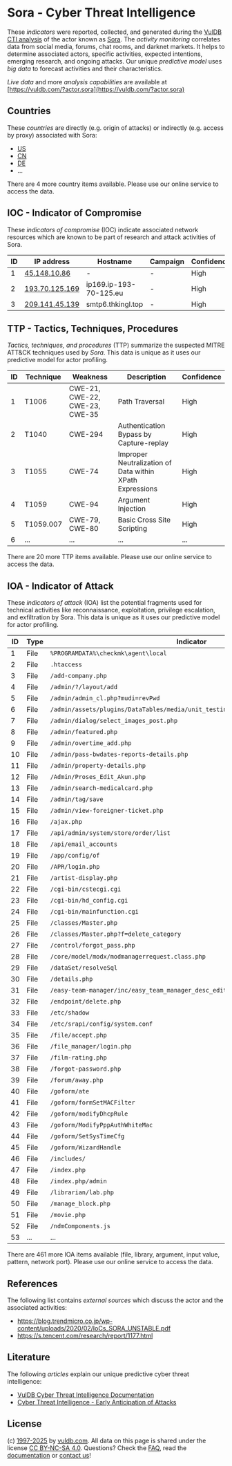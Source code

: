 # Sora - Cyber Threat Intelligence

These _indicators_ were reported, collected, and generated during the [VulDB CTI analysis](https://vuldb.com/?kb.cti) of the actor known as [Sora](https://vuldb.com/?actor.sora). The _activity monitoring_ correlates data from social media, forums, chat rooms, and darknet markets. It helps to determine associated actors, specific activities, expected intentions, emerging research, and ongoing attacks. Our unique _predictive model_ uses _big data_ to forecast activities and their characteristics.

_Live data_ and more _analysis capabilities_ are available at [https://vuldb.com/?actor.sora](https://vuldb.com/?actor.sora)

## Countries

These _countries_ are directly (e.g. origin of attacks) or indirectly (e.g. access by proxy) associated with Sora:

* [US](https://vuldb.com/?country.us)
* [CN](https://vuldb.com/?country.cn)
* [DE](https://vuldb.com/?country.de)
* ...

There are 4 more country items available. Please use our online service to access the data.

## IOC - Indicator of Compromise

These _indicators of compromise_ (IOC) indicate associated network resources which are known to be part of research and attack activities of Sora.

ID | IP address | Hostname | Campaign | Confidence
-- | ---------- | -------- | -------- | ----------
1 | [45.148.10.86](https://vuldb.com/?ip.45.148.10.86) | - | - | High
2 | [193.70.125.169](https://vuldb.com/?ip.193.70.125.169) | ip169.ip-193-70-125.eu | - | High
3 | [209.141.45.139](https://vuldb.com/?ip.209.141.45.139) | smtp6.thkingl.top | - | High

## TTP - Tactics, Techniques, Procedures

_Tactics, techniques, and procedures_ (TTP) summarize the suspected MITRE ATT&CK techniques used by _Sora_. This data is unique as it uses our predictive model for actor profiling.

ID | Technique | Weakness | Description | Confidence
-- | --------- | -------- | ----------- | ----------
1 | T1006 | CWE-21, CWE-22, CWE-23, CWE-35 | Path Traversal | High
2 | T1040 | CWE-294 | Authentication Bypass by Capture-replay | High
3 | T1055 | CWE-74 | Improper Neutralization of Data within XPath Expressions | High
4 | T1059 | CWE-94 | Argument Injection | High
5 | T1059.007 | CWE-79, CWE-80 | Basic Cross Site Scripting | High
6 | ... | ... | ... | ...

There are 20 more TTP items available. Please use our online service to access the data.

## IOA - Indicator of Attack

These _indicators of attack_ (IOA) list the potential fragments used for technical activities like reconnaissance, exploitation, privilege escalation, and exfiltration by Sora. This data is unique as it uses our predictive model for actor profiling.

ID | Type | Indicator | Confidence
-- | ---- | --------- | ----------
1 | File | `%PROGRAMDATA%\checkmk\agent\local` | High
2 | File | `.htaccess` | Medium
3 | File | `/add-company.php` | High
4 | File | `/admin/?/layout/add` | High
5 | File | `/admin/admin_cl.php?mudi=revPwd` | High
6 | File | `/admin/assets/plugins/DataTables/media/unit_testing/templates/deferred_table.php` | High
7 | File | `/admin/dialog/select_images_post.php` | High
8 | File | `/admin/featured.php` | High
9 | File | `/admin/overtime_add.php` | High
10 | File | `/admin/pass-bwdates-reports-details.php` | High
11 | File | `/admin/property-details.php` | High
12 | File | `/Admin/Proses_Edit_Akun.php` | High
13 | File | `/admin/search-medicalcard.php` | High
14 | File | `/admin/tag/save` | High
15 | File | `/admin/view-foreigner-ticket.php` | High
16 | File | `/ajax.php` | Medium
17 | File | `/api/admin/system/store/order/list` | High
18 | File | `/api/email_accounts` | High
19 | File | `/app/config/of` | High
20 | File | `/APR/login.php` | High
21 | File | `/artist-display.php` | High
22 | File | `/cgi-bin/cstecgi.cgi` | High
23 | File | `/cgi-bin/hd_config.cgi` | High
24 | File | `/cgi-bin/mainfunction.cgi` | High
25 | File | `/classes/Master.php` | High
26 | File | `/classes/Master.php?f=delete_category` | High
27 | File | `/control/forgot_pass.php` | High
28 | File | `/core/model/modx/modmanagerrequest.class.php` | High
29 | File | `/dataSet/resolveSql` | High
30 | File | `/details.php` | Medium
31 | File | `/easy-team-manager/inc/easy_team_manager_desc_edit.php` | High
32 | File | `/endpoint/delete.php` | High
33 | File | `/etc/shadow` | Medium
34 | File | `/etc/srapi/config/system.conf` | High
35 | File | `/file/accept.php` | High
36 | File | `/file_manager/login.php` | High
37 | File | `/film-rating.php` | High
38 | File | `/forgot-password.php` | High
39 | File | `/forum/away.php` | High
40 | File | `/goform/ate` | Medium
41 | File | `/goform/formSetMACFilter` | High
42 | File | `/goform/modifyDhcpRule` | High
43 | File | `/goform/ModifyPppAuthWhiteMac` | High
44 | File | `/goform/SetSysTimeCfg` | High
45 | File | `/goform/WizardHandle` | High
46 | File | `/includes/` | Medium
47 | File | `/index.php` | Medium
48 | File | `/index.php/admin` | High
49 | File | `/librarian/lab.php` | High
50 | File | `/manage_block.php` | High
51 | File | `/movie.php` | Medium
52 | File | `/ndmComponents.js` | High
53 | ... | ... | ...

There are 461 more IOA items available (file, library, argument, input value, pattern, network port). Please use our online service to access the data.

## References

The following list contains _external sources_ which discuss the actor and the associated activities:

* https://blog.trendmicro.co.jp/wp-content/uploads/2020/02/IoCs_SORA_UNSTABLE.pdf
* https://s.tencent.com/research/report/1177.html

## Literature

The following _articles_ explain our unique predictive cyber threat intelligence:

* [VulDB Cyber Threat Intelligence Documentation](https://vuldb.com/?kb.cti)
* [Cyber Threat Intelligence - Early Anticipation of Attacks](https://www.scip.ch/en/?labs.20201022)

## License

(c) [1997-2025](https://vuldb.com/?kb.changelog) by [vuldb.com](https://vuldb.com/?kb.about). All data on this page is shared under the license [CC BY-NC-SA 4.0](https://creativecommons.org/licenses/by-nc-sa/4.0/). Questions? Check the [FAQ](https://vuldb.com/?kb.faq), read the [documentation](https://vuldb.com/?kb) or [contact us](https://vuldb.com/?contact)!
